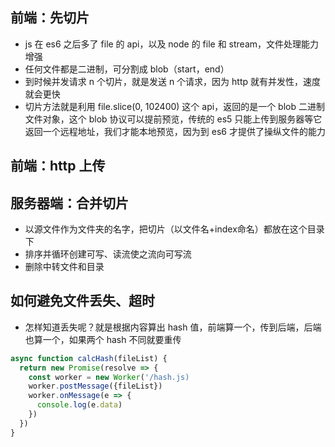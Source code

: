 ## 前端：先切片
- js 在 es6 之后多了 file 的 api，以及 node 的 file 和 stream，文件处理能力增强
- 任何文件都是二进制，可分割成 blob（start，end）
- 到时候并发请求 n 个切片，就是发送 n 个请求，因为 http 就有并发性，速度就会更快
- 切片方法就是利用 file.slice(0, 102400) 这个 api，返回的是一个 blob 二进制文件对象，这个 blob 协议可以提前预览，传统的 es5 只能上传到服务器等它返回一个远程地址，我们才能本地预览，因为到 es6 才提供了操纵文件的能力

## 前端：http 上传


## 服务器端：合并切片
- 以源文件作为文件夹的名字，把切片（以文件名+index命名）都放在这个目录下
- 排序并循环创建可写、读流使之流向可写流
- 删除中转文件和目录

## 如何避免文件丢失、超时
- 怎样知道丢失呢？就是根据内容算出 hash 值，前端算一个，传到后端，后端也算一个，如果两个 hash 不同就要重传
```js
async function calcHash(fileList) {
  return new Promise(resolve => {
    const worker = new Worker('/hash.js)
    worker.postMessage({fileList})
    worker.onMessage(e => {
      console.log(e.data)
    })
  })
}
```
